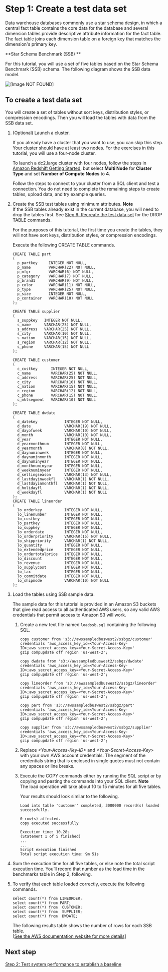 # Step 1: Create a test data set<a name="tutorial-tuning-tables-create-test-data"></a>

Data warehouse databases commonly use a star schema design, in which a central fact table contains the core data for the database and several dimension tables provide descriptive attribute information for the fact table\. The fact table joins each dimension table on a foreign key that matches the dimension's primary key\. 

**Star Schema Benchmark \(SSB\) **

For this tutorial, you will use a set of five tables based on the Star Schema Benchmark \(SSB\) schema\. The following diagram shows the SSB data model\. 

![\[Image NOT FOUND\]](http://docs.aws.amazon.com/redshift/latest/dg/images/tutorial-optimize-tables-ssb-data-model.png)

## To create a test data set<a name="tutorial-tuning-tables-to-create-test-data"></a>

You will create a set of tables without sort keys, distribution styles, or compression encodings\. Then you will load the tables with data from the SSB data set\.

1. \(Optional\) Launch a cluster\.

   If you already have a cluster that you want to use, you can skip this step\. Your cluster should have at least two nodes\. For the exercises in this tutorial, you will use a four\-node cluster\.

   To launch a dc2\.large cluster with four nodes, follow the steps in [Amazon Redshift Getting Started](https://docs.aws.amazon.com/redshift/latest/gsg/), but select **Multi Node** for **Cluster Type** and set **Number of Compute Nodes** to **4**\.

   Follow the steps to connect to your cluster from a SQL client and test a connection\. You do not need to complete the remaining steps to create tables, upload data, and try example queries\. 

1. Create the SSB test tables using minimum attributes\.
**Note**  
If the SSB tables already exist in the current database, you will need to drop the tables first\. See [Step 6: Recreate the test data set](tutorial-tuning-tables-recreate-test-data.md) for the DROP TABLE commands\.

   For the purposes of this tutorial, the first time you create the tables, they will not have sort keys, distribution styles, or compression encodings\. 

   Execute the following CREATE TABLE commands\. 

   ```
   CREATE TABLE part 
   (
     p_partkey     INTEGER NOT NULL,
     p_name        VARCHAR(22) NOT NULL,
     p_mfgr        VARCHAR(6) NOT NULL,
     p_category    VARCHAR(7) NOT NULL,
     p_brand1      VARCHAR(9) NOT NULL,
     p_color       VARCHAR(11) NOT NULL,
     p_type        VARCHAR(25) NOT NULL,
     p_size        INTEGER NOT NULL,
     p_container   VARCHAR(10) NOT NULL
   );
   
   CREATE TABLE supplier 
   (
     s_suppkey   INTEGER NOT NULL,
     s_name      VARCHAR(25) NOT NULL,
     s_address   VARCHAR(25) NOT NULL,
     s_city      VARCHAR(10) NOT NULL,
     s_nation    VARCHAR(15) NOT NULL,
     s_region    VARCHAR(12) NOT NULL,
     s_phone     VARCHAR(15) NOT NULL
   );
   
   CREATE TABLE customer 
   (
     c_custkey      INTEGER NOT NULL,
     c_name         VARCHAR(25) NOT NULL,
     c_address      VARCHAR(25) NOT NULL,
     c_city         VARCHAR(10) NOT NULL,
     c_nation       VARCHAR(15) NOT NULL,
     c_region       VARCHAR(12) NOT NULL,
     c_phone        VARCHAR(15) NOT NULL,
     c_mktsegment   VARCHAR(10) NOT NULL
   );
   
   CREATE TABLE dwdate 
   (
     d_datekey            INTEGER NOT NULL,
     d_date               VARCHAR(19) NOT NULL,
     d_dayofweek          VARCHAR(10) NOT NULL,
     d_month              VARCHAR(10) NOT NULL,
     d_year               INTEGER NOT NULL,
     d_yearmonthnum       INTEGER NOT NULL,
     d_yearmonth          VARCHAR(8) NOT NULL,
     d_daynuminweek       INTEGER NOT NULL,
     d_daynuminmonth      INTEGER NOT NULL,
     d_daynuminyear       INTEGER NOT NULL,
     d_monthnuminyear     INTEGER NOT NULL,
     d_weeknuminyear      INTEGER NOT NULL,
     d_sellingseason      VARCHAR(13) NOT NULL,
     d_lastdayinweekfl    VARCHAR(1) NOT NULL,
     d_lastdayinmonthfl   VARCHAR(1) NOT NULL,
     d_holidayfl          VARCHAR(1) NOT NULL,
     d_weekdayfl          VARCHAR(1) NOT NULL
   );
   CREATE TABLE lineorder 
   (
     lo_orderkey          INTEGER NOT NULL,
     lo_linenumber        INTEGER NOT NULL,
     lo_custkey           INTEGER NOT NULL,
     lo_partkey           INTEGER NOT NULL,
     lo_suppkey           INTEGER NOT NULL,
     lo_orderdate         INTEGER NOT NULL,
     lo_orderpriority     VARCHAR(15) NOT NULL,
     lo_shippriority      VARCHAR(1) NOT NULL,
     lo_quantity          INTEGER NOT NULL,
     lo_extendedprice     INTEGER NOT NULL,
     lo_ordertotalprice   INTEGER NOT NULL,
     lo_discount          INTEGER NOT NULL,
     lo_revenue           INTEGER NOT NULL,
     lo_supplycost        INTEGER NOT NULL,
     lo_tax               INTEGER NOT NULL,
     lo_commitdate        INTEGER NOT NULL,
     lo_shipmode          VARCHAR(10) NOT NULL
   );
   ```

1. Load the tables using SSB sample data\.

   The sample data for this tutorial is provided in an Amazon S3 buckets that give read access to all authenticated AWS users, so any valid AWS credentials that permit access to Amazon S3 will work\. 

   1. Create a new text file named `loadssb.sql` containing the following SQL\.

      ```
      copy customer from 's3://awssampledbuswest2/ssbgz/customer' 
      credentials 'aws_access_key_id=<Your-Access-Key-ID>;aws_secret_access_key=<Your-Secret-Access-Key>' 
      gzip compupdate off region 'us-west-2';
      
      copy dwdate from 's3://awssampledbuswest2/ssbgz/dwdate' 
      credentials 'aws_access_key_id=<Your-Access-Key-ID>;aws_secret_access_key=<Your-Secret-Access-Key>' 
      gzip compupdate off region 'us-west-2';
      
      copy lineorder from 's3://awssampledbuswest2/ssbgz/lineorder' 
      credentials 'aws_access_key_id=<Your-Access-Key-ID>;aws_secret_access_key=<Your-Secret-Access-Key>'
      gzip compupdate off region 'us-west-2';
      
      copy part from 's3://awssampledbuswest2/ssbgz/part' 
      credentials 'aws_access_key_id=<Your-Access-Key-ID>;aws_secret_access_key=<Your-Secret-Access-Key>'
      gzip compupdate off region 'us-west-2';
      
      copy supplier from 's3://awssampledbuswest2/ssbgz/supplier' 
      credentials 'aws_access_key_id=<Your-Access-Key-ID>;aws_secret_access_key=<Your-Secret-Access-Key>'
      gzip compupdate off region 'us-west-2';
      ```

   1. Replace *<Your\-Access\-Key\-ID>* and *<Your\-Secret\-Access\-Key>* with your own AWS account credentials\. The segment of the credentials string that is enclosed in single quotes must not contain any spaces or line breaks\. 

   1. Execute the COPY commands either by running the SQL script or by copying and pasting the commands into your SQL client\. 
**Note**  
The load operation will take about 10 to 15 minutes for all five tables\. 

      Your results should look similar to the following\. 

      ```
      Load into table 'customer' completed, 3000000 record(s) loaded successfully.
      
      0 row(s) affected.
      copy executed successfully
      
      Execution time: 10.28s
      (Statement 1 of 5 finished)
      ...
      ...
      Script execution finished
      Total script execution time: 9m 51s
      ```

1. Sum the execution time for all five tables, or else note the total script execution time\. You’ll record that number as the load time in the benchmarks table in Step 2, following\. 

1. To verify that each table loaded correctly, execute the following commands\. 

   ```
   select count(*) from LINEORDER;
   select count(*) from PART;
   select count(*) from  CUSTOMER;
   select count(*) from  SUPPLIER;
   select count(*) from  DWDATE;
   ```

   The following results table shows the number of rows for each SSB table\.    
[\[See the AWS documentation website for more details\]](http://docs.aws.amazon.com/redshift/latest/dg/tutorial-tuning-tables-create-test-data.html)

## Next step<a name="next-step-test-performance"></a>

[Step 2: Test system performance to establish a baseline](tutorial-tuning-tables-test-performance.md)